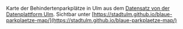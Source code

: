 Karte der Behindertenparkplätze in Ulm aus dem [Datensatz von der Datenplattform Ulm](https://datenhub.ulm.de/ckan/dataset/behindertenparkplatze). Sichtbar unter [https://stadtulm.github.io/blaue-parkplaetze-map/](https://stadtulm.github.io/blaue-parkplaetze-map/)